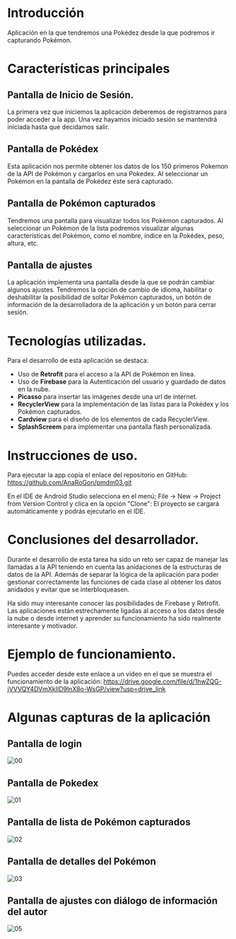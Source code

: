 # Introducción
Aplicación en la que tendremos una Pokédez desde la que podremos ir capturando Pokémon. 


# Características principales
## Pantalla de Inicio de Sesión. 
La primera vez que iniciemos la aplicación deberemos de registrarnos para poder acceder a la app. 
Una vez hayamos iniciado sesión se mantendrá iniciada hasta que decidamos salir. 

## Pantalla de Pokédex
Esta aplicación nos permite obtener los datos de los 150 primeros Pokemon de la API de Pokémon y cargarlos en una Pokedex.
Al seleccionar un Pokémon en la pantalla de Pokédez éste será capturado. 

## Pantalla de Pokémon capturados
Tendremos una pantalla para visualizar todos los Pokémon capturados.
Al seleccionar un Pokémon de la lista podremos visualizar algunas características del Pokémon, 
como el nombre, índice en la Pokédex, peso, altura, etc. 

## Pantalla de ajustes
La aplicación implementa una pantalla desde la que se podrán cambiar algunos ajustes. 
Tendremos la opción de cambio de idioma, habilitar o deshabilitar la posibilidad de soltar Pokémon capturados,
un botón de información de la desarrolladora de la aplicación y un botón para cerrar sesión. 

# Tecnologías utilizadas. 

Para el desarrollo de esta aplicación se destaca: 
* Uso de **Retrofit** para el acceso a la API de Pokémon en línea.
* Uso de **Firebase** para la Autenticación del usuario y guardado de datos en la nube.
* **Picasso** para insertar las imágenes desde una url de internet.
* **RecyclerView** para la implementación de las listas para la Pokédex y los Pokémon capturados.
* **Cardview** para el diseño de los elementos de cada RecyclerView.
* **SplashScreem** para implementar una pantalla flash personalizada.
  
# Instrucciones de uso.

Para ejecutar la app copia el enlace del repositorio en GitHub: <https://github.com/AnaRoGon/pmdm03.git>

En el IDE de Android Studio selecciona en el menú; 
File -> New -> Project from Version Control y clica en la opción "Clone": 
El proyecto se cargará automáticamente y podrás ejecutarlo en el IDE. 

# Conclusiones del desarrollador.

Durante el desarrollo de esta tarea ha sido un reto ser capaz de manejar las llamadas a la API
teniendo en cuenta las anidaciones de la estructuras de datos de la API.
Además de separar la lógica de la aplicación para poder gestionar correctamente las funciones de cada
clase al obtener los datos anidados y evitar que se interbloqueasen.

Ha sido muy interesante conocer las posibilidades de Firebase y Retrofit. Las aplicaciones están estrechamente
ligadas al acceso a los datos desde la nube o desde internet y aprender su funcionamiento ha sido realmente interesante y motivador.

# Ejemplo de funcionamiento.

Puedes acceder desde este enlace a un vídeo en el que se muestra el funcionamiento de la aplicación: 
<https://drive.google.com/file/d/1hwZQG-jVVVQY4DVmXkIID9lnX8o-WsGP/view?usp=drive_link>

# Algunas capturas de la aplicación

## Pantalla de login 
![00](https://github.com/user-attachments/assets/2acc63e7-a51b-4c2b-b2dc-1683bb8ad5e5)

## Pantalla de Pokedex
![01](https://github.com/user-attachments/assets/9af3b2ea-bba1-45f8-a89d-3b16c2f36553)

## Pantalla de lista de Pokémon capturados
![02](https://github.com/user-attachments/assets/71b68a97-d139-4698-b380-bcd9c3cbdb99)

## Pantalla de detalles del Pokémon
![03](https://github.com/user-attachments/assets/2a5dc738-7dd7-4ee0-9a16-4832e3fb9a88)

## Pantalla de ajustes con diálogo de información del autor
![05](https://github.com/user-attachments/assets/f32e7e61-9f7e-4eca-a96b-39d634392fe0)

